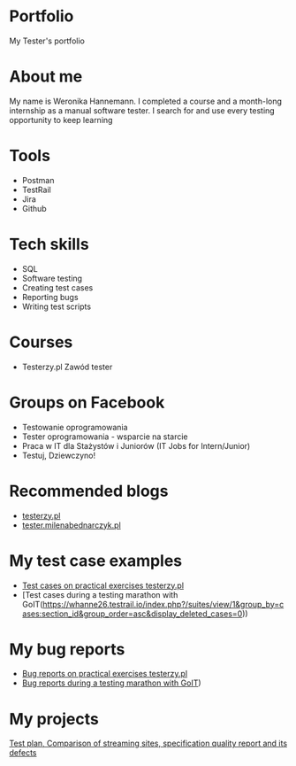# Portfolio
My Tester's portfolio
# About me
My name is Weronika Hannemann. I completed a course and a month-long internship as a manual software tester. I search for and use every testing opportunity to keep learning
# Tools
* Postman
* TestRail
* Jira
* Github
# Tech skills
* SQL
* Software testing
* Creating test cases
* Reporting bugs
* Writing test scripts
# Courses
* Testerzy.pl Zawód tester
# Groups on Facebook
* Testowanie oprogramowania
* Tester oprogramowania - wsparcie na starcie
* Praca w IT dla Stażystów i Juniorów (IT Jobs for Intern/Junior)
* Testuj, Dziewczyno!
# Recommended blogs
* [testerzy.pl](https://testerzy.pl/)
* [tester.milenabednarczyk.pl](https://tester.milenabednarczyk.pl/)
# My test case examples
* [Test cases on practical exercises testerzy.pl](https://drive.google.com/drive/folders/1QxGTIfYM8fvX9-zhAfvfuHakANzJv8Yv?hl=pl)
* [Test cases during a testing marathon with GoIT(https://whanne26.testrail.io/index.php?/suites/view/1&group_by=cases:section_id&group_order=asc&display_deleted_cases=0))
# My bug reports
* [Bug reports on practical exercises testerzy.pl](https://drive.google.com/drive/folders/1mqJGLrkTZ0G3BDNod7Oz6NFbibOLWaxB?usp=sharing)
* [Bug reports during a testing marathon with GoIT](https://whanne26.atlassian.net/jira/software/projects/GOIT/boards/1))
# My projects
[Test plan, Comparison of streaming sites, specification quality report and its defects](https://drive.google.com/drive/folders/1P40Z2kwalh_mebnu15eBuyCjeJKE_R2k?usp=sharing)
